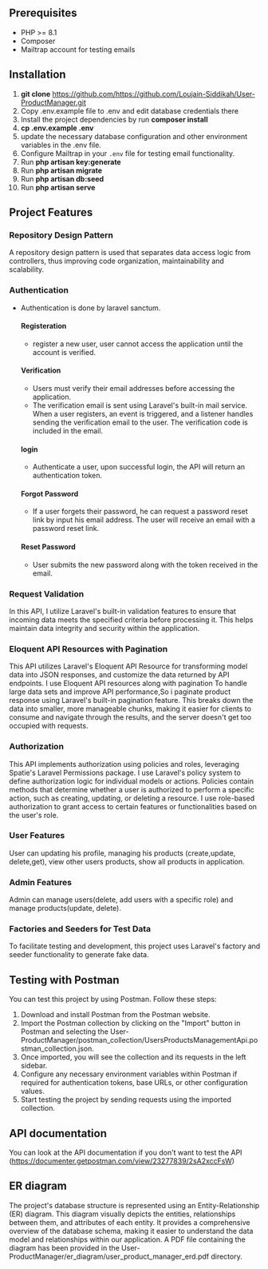 ## Prerequisites
- PHP >= 8.1
- Composer
- Mailtrap account for testing emails

## Installation
1. **git clone** https://github.com/https://github.com/Loujain-Siddikah/User-ProductManager.git
2. Copy .env.example file to .env and edit database credentials there
3. Install the project dependencies by run **composer install**
4. **cp .env.example .env**
5. update the necessary database configuration and other environment variables in the .env file.
6. Configure Mailtrap in your `.env` file for testing email functionality.
8. Run **php artisan key:generate**
9. Run **php artisan migrate**
10. Run **php artisan db:seed**
11. Run **php artisan serve**

## Project Features
### Repository Design Pattern 
 A repository design pattern is used that separates data access logic from controllers, thus improving code organization, maintainability and scalability.

### Authentication 
- Authentication is done by laravel sanctum.
    #### Registeration
    - register a new user, user cannot access the application until the account is verified.
    #### Verification
    - Users must verify their email addresses before accessing the application.
    - The verification email is sent using Laravel's built-in mail service.
       When a user registers, an event is triggered, and a listener handles sending the verification email to the user.
       The verification code is included in the email.

    #### login
    - Authenticate a user, upon successful login, the API will return an authentication token.
    #### Forgot Password
    - If a user forgets their password, he can request a password reset link by input his email address.
      The user will receive an email with a password reset link.
    #### Reset Password
    - User submits the new password along with the token received in the email.
      
### Request Validation
In this API, I utilize Laravel's built-in validation features to ensure that incoming data meets the specified criteria before processing it. This helps maintain data integrity and security within the application.

### Eloquent API Resources with Pagination
This API utilizes Laravel's Eloquent API Resource for transforming model data into JSON responses, and customize the data returned by API endpoints.
I use Eloquent API resources along with pagination To handle large data sets and improve API performance,So i paginate product response using Laravel's built-in pagination feature. This breaks down the data into smaller, more manageable chunks, making it easier for clients to consume and navigate through the results, and the server doesn't get too occupied with requests.

### Authorization
This API implements authorization using policies and roles, leveraging Spatie's Laravel Permissions package.
I use Laravel's policy system to define authorization logic for individual models or actions. Policies contain methods that determine whether a user is authorized to perform a specific action, such as creating, updating, or deleting a resource.
I use role-based authorization to grant access to certain features or functionalities based on the user's role.

### User Features
User can updating his profile, managing his products (create,update, delete,get), view other users products, show all products in application.

### Admin Features
Admin can manage users(delete, add users with a specific role) and manage products(update, delete).

### Factories and Seeders for Test Data
To facilitate testing and development, this project uses Laravel's factory and seeder functionality to generate fake data.

## Testing with Postman
You can test this project by using Postman. Follow these steps:
1. Download and install Postman from the Postman website.
2. Import the Postman collection by clicking on the "Import" button in Postman and selecting the User-ProductManager/postman_collection/UsersProductsManagementApi.postman_collection.json.
3. Once imported, you will see the collection and its requests in the left sidebar.
4. Configure any necessary environment variables within Postman if required for authentication tokens, base URLs, or other configuration values.
5. Start testing the project by sending requests using the imported collection.

## API documentation
You can look at the API documentation if you don't want to test the API (https://documenter.getpostman.com/view/23277839/2sA2xccFsW)


## ER diagram 
The project's database structure is represented using an Entity-Relationship (ER) diagram. This diagram visually depicts the entities, relationships between them, and attributes of each entity. It provides a comprehensive overview of the database schema, making it easier to understand the data model and relationships within our application. A PDF file containing the diagram has been provided in the User-ProductManager/er_diagram/user_product_manager_erd.pdf directory.
